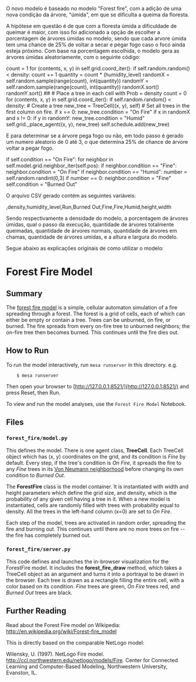 O novo modelo é baseado no modelo "Forest fire", com a adição de uma nova condição da árvore, "úmida", em que se dificulta a queima da floresta.

A hipótese em questão é de que com a floresta úmida a dificuldade de queimar é maior, com isso foi adicionado a opção de escolher a porcentagem de árvores úmidas no modelo, sendo que cada arvore úmida tem uma chance de 25% de voltar a secar e pegar fogo caso o foco ainda esteja próximo. Com base na porcentagem escolhida, o modelo gera as árvores úmidas aleatoriamente, com o seguinte código:

count = 1
        for (contents, x, y) in self.grid.coord_iter():
            if self.random.random() < density:
                count += 1
        quantity = count * (humidity_level)
        randomX = self.random.sample(range(count), int(quantity))
        randomY = self.random.sample(range(count), int(quantity))
        randomX.sort()
        randomY.sort()
        ##
        # Place a tree in each cell with Prob = density
        count = 0
        for (contents, x, y) in self.grid.coord_iter():
            if self.random.random() < density:
                # Create a tree
                new_tree = TreeCell((x, y), self)
                # Set all trees in the first column on fire.
                if x == 0:
                    new_tree.condition = "On Fire"
                if x in randomX and x != 0:
                    if y in randomY:
                        new_tree.condition = "Humid"
                self.grid._place_agent((x, y), new_tree)
                self.schedule.add(new_tree)

E para determinar se a árvore pega fogo ou não, em todo passo é gerado um numero aleatorio de 0 até 3, o que determina 25% de chance de árvore voltar a pegar fogo.

if self.condition == "On Fire":
            for neighbor in self.model.grid.neighbor_iter(self.pos):
                if neighbor.condition == "Fine":
                    neighbor.condition = "On Fire"
                if neighbor.condition == "Humid":
                    number = self.random.randint(0,3)
                    if number == 0:
                        neighbor.condition = "Fine"
            self.condition = "Burned Out"


O arquivo CSV gerado contém as seguintes variáveis:

,density,humidity_level,Run,Burned Out,Fine,Fire,Humid,height,width

Sendo respectivamente a densidade do modelo, a porcentagem de árvores úmidas, qual o passo da execução, quantidade de árvores totalmente queimadas, quantidade de árvores normais, quantidade de árvores em chamas, quantidade de árvores umidas, e a altura e largura do modelo.

Segue abaixo as explicações originais de como utilizar o modelo:

# Forest Fire Model

## Summary

The [forest fire model](http://en.wikipedia.org/wiki/Forest-fire_model) is a simple, cellular automaton simulation of a fire spreading through a forest. The forest is a grid of cells, each of which can either be empty or contain a tree. Trees can be unburned, on fire, or burned. The fire spreads from every on-fire tree to unburned neighbors; the on-fire tree then becomes burned. This continues until the fire dies out.

## How to Run

To run the model interactively, run ``mesa runserver`` in this directory. e.g.

```
    $ mesa runserver
```

Then open your browser to [http://127.0.0.1:8521/](http://127.0.0.1:8521/) and press Reset, then Run.

To view and run the model analyses, use the ``Forest Fire Model`` Notebook.

## Files

### ``forest_fire/model.py``

This defines the model. There is one agent class, **TreeCell**. Each TreeCell object which has (x, y) coordinates on the grid, and its condition is *Fine* by default. Every step, if the tree's condition is *On Fire*, it spreads the fire to any *Fine* trees in its [Von Neumann neighborhood](http://en.wikipedia.org/wiki/Von_Neumann_neighborhood) before changing its own condition to *Burned Out*.

The **ForestFire** class is the model container. It is instantiated with width and height parameters which define the grid size, and density, which is the probability of any given cell having a tree in it. When a new model is instantiated, cells are randomly filled with trees with probability equal to density. All the trees in the left-hand column (x=0) are set to *On Fire*.

Each step of the model, trees are activated in random order, spreading the fire and burning out. This continues until there are no more trees on fire -- the fire has completely burned out.


### ``forest_fire/server.py``

This code defines and launches the in-browser visualization for the ForestFire model. It includes the **forest_fire_draw** method, which takes a TreeCell object as an argument and turns it into a portrayal to be drawn in the browser. Each tree is drawn as a rectangle filling the entire cell, with a color based on its condition. *Fine* trees are green, *On Fire* trees red, and *Burned Out* trees are black.

## Further Reading

Read about the Forest Fire model on Wikipedia: http://en.wikipedia.org/wiki/Forest-fire_model

This is directly based on the comparable NetLogo model:

Wilensky, U. (1997). NetLogo Fire model. http://ccl.northwestern.edu/netlogo/models/Fire. Center for Connected Learning and Computer-Based Modeling, Northwestern University, Evanston, IL.

